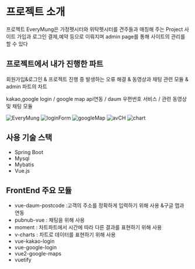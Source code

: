# 프로젝트 소개
프로젝트 EveryMung은 가정펫시터와 위탁펫시터를 견주들과 매칭해 주는 Project
사이트 가입과 로그인 결제,예약 등으로 이뤄지며 admin page를 통해 사이트의 관리를 할 수 있다

## 프로젝트에서 내가 진행한 파트
회원가입&로그인 & 프로젝트 진행 중 발생하는 오류 해결 & 동영상과 채팅 관련 모듈 & admin 파트의 차트

kakao,google login / google map api연동 / daum 우편번호 서비스 / 관련 동영상 및 채팅 모듈


![EveryMung](https://user-images.githubusercontent.com/51103479/81196249-c603fc00-8ff9-11ea-9611-82a1d96afa2e.png)
![loginForm](https://user-images.githubusercontent.com/51103479/81196797-740fa600-8ffa-11ea-9bf0-d3bf3f735cb5.JPG)
![googleMap](https://user-images.githubusercontent.com/51103479/81196853-8ab5fd00-8ffa-11ea-8ece-16a93416dca0.JPG)
![avCH](https://user-images.githubusercontent.com/51103479/81196929-9f929080-8ffa-11ea-9348-f7df7c406420.JPG)
![chart](https://user-images.githubusercontent.com/51103479/81196985-b20cca00-8ffa-11ea-844f-2e30581947d8.JPG)


## 사용 기술 스택
  - Spring Boot
  - Mysql
  - Mybatis
  - Vue.js

## FrontEnd 주요 모듈
  - vue-daum-postcode :고객의 주소를 정확하게 입력하기 위해 사용 &구글 맵과 연동
  - pubnub-vue : 채팅을 위해 사용
  - moment : 차트파트에서 시간에 따라 다른 결과를 표현하기 위해 사용
  - v-charts : 차트로 데이터를 표현하기 위해 사용
  - vue-kakao-login
  - vue-google-login
  - vue2-google-maps
  - vuetify
  
